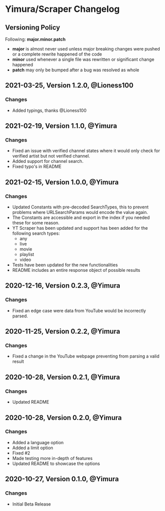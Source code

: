 # Yimura/Scraper Changelog

## Versioning Policy

Following:
**major.minor.patch**

* **major** is almost never used unless major breaking changes were pushed or a complete rewrite happened of the code
* **minor** used whenever a single file was rewritten or significant change happened
* **patch** may only be bumped after a bug was resolved as whole

## 2021-03-25, Version 1.2.0, @Lioness100

### Changes

 * Added typings, thanks @Lioness100

## 2021-02-19, Version 1.1.0, @Yimura

### Changes

 * Fixed an issue with verified channel states where it would only check for verified artist but not verified channel.
 * Added support for channel search.
 * Fixed typo's in README

## 2021-02-15, Version 1.0.0, @Yimura

### Changes

 * Updated Constants with pre-decoded SearchTypes, this to prevent problems where URLSearchParams would encode the value again.
 * The Constants are accessible and export in the index if you needed these for some reason.
 * YT Scraper has been updated and support has been added for the following search types:
   * any
   * live
   * movie
   * playlist
   * video
 * Tests have been updated for the new functionalities
 * README includes an entire response object of possible results

## 2020-12-16, Version 0.2.3, @Yimura

### Changes

 * Fixed an edge case were data from YouTube would be incorrectly parsed.

## 2020-11-25, Version 0.2.2, @Yimura

### Changes

 * Fixed a change in the YouTube webpage preventing from parsing a valid result

## 2020-10-28, Version 0.2.1, @Yimura

### Changes

 * Updated README

## 2020-10-28, Version 0.2.0, @Yimura

### Changes

 * Added a language option
 * Added a limit option
 * Fixed #2
 * Made testing more in-depth of features
 * Updated README to showcase the options

## 2020-10-27, Version 0.1.0, @Yimura

### Changes

 * Initial Beta Release
